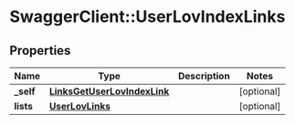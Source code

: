 # SwaggerClient::UserLovIndexLinks

## Properties
Name | Type | Description | Notes
------------ | ------------- | ------------- | -------------
**_self** | [**LinksGetUserLovIndexLink**](LinksGetUserLovIndexLink.md) |  | [optional] 
**lists** | [**UserLovLinks**](UserLovLinks.md) |  | [optional] 


